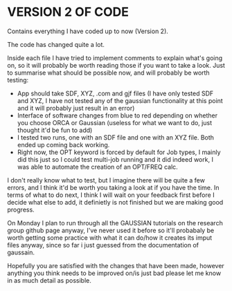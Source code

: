 # VERSION 2 OF CODE

Contains everything I have coded up to now (Version 2).

The code has changed quite a lot.

Inside each file I have tried to implement comments to explain what's going on, so it will probably be worth reading those if you want to take a look. Just to summarise what should be possible now, and will probably be worth testing:

- App should take SDF, XYZ, .com and gjf files (I have only tested SDF and XYZ, I have not tested any of the gaussian functionality at this point and it will probably just result in an error)
- Interface of software changes from blue to red depending on whether you choose ORCA or Gaussian (useless for what we want to do, just thought it'd be fun to add)
- I tested two runs, one with an SDF file and one with an XYZ file. Both ended up coming back working.
- Right now, the OPT keyword is forced by default for Job types, I mainly did this just so I could test multi-job running and it did indeed work, I was able to automate the creation of an OPT/FREQ calc.

I don't really know what to test, but I imagine there will be quite a few errors, and I think it'd be worth you taking a look at if you have the time. In terms of what to do next, I think I will wait on your feedback first before I decide what else to add, it definietly is not finished but we are making good progress.

On Monday I plan to run through all the GAUSSIAN tutorials on the research group github page anyway, I've never used it before so it'll probabaly be worth getting some practice with what it can do/how it creates its imput files anyway, since so far i just guessed from the documentation of gaussain.

Hopefully you are satisfied with the changes that have been made, however anything you think needs to be improved on/is just bad please let me know in as much detail as possible.


